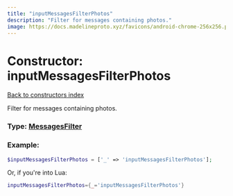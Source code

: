 ```yaml
---
title: "inputMessagesFilterPhotos"
description: "Filter for messages containing photos."
image: https://docs.madelineproto.xyz/favicons/android-chrome-256x256.png
---
```

# Constructor: inputMessagesFilterPhotos  
[Back to constructors index](index.md)



Filter for messages containing photos.




### Type: [MessagesFilter](../types/MessagesFilter.md)


### Example:

```php
$inputMessagesFilterPhotos = ['_' => 'inputMessagesFilterPhotos'];
```  


Or, if you're into Lua:

```lua
inputMessagesFilterPhotos={_='inputMessagesFilterPhotos'}

```


